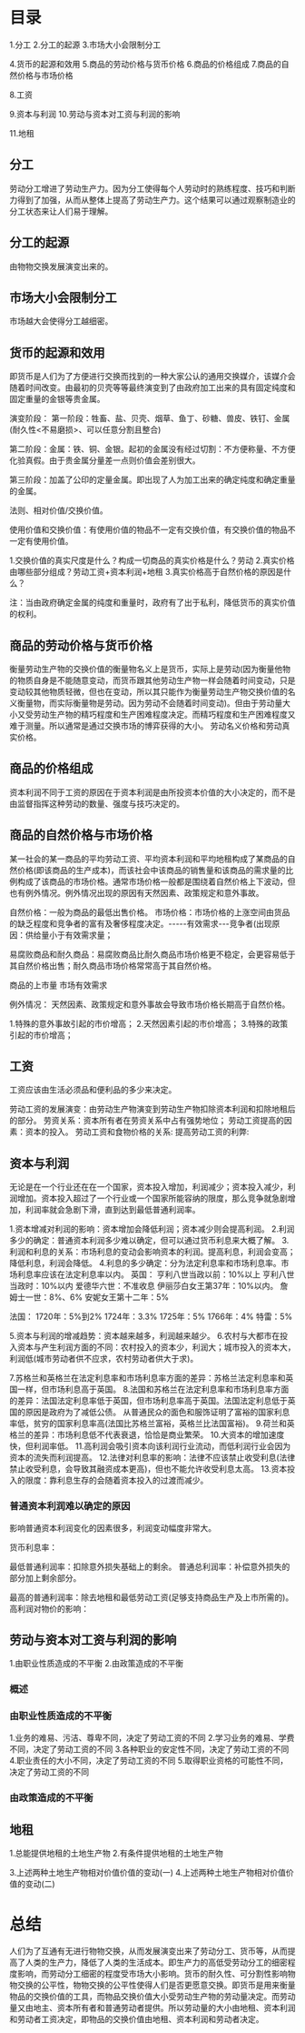 # 目录
1.分工
2.分工的起源
3.市场大小会限制分工

4.货币的起源和效用
5.商品的劳动价格与货币价格
6.商品的价格组成
7.商品的自然价格与市场价格

8.工资

9.资本与利润
10.劳动与资本对工资与利润的影响

11.地租

## 分工
劳动分工增进了劳动生产力。因为分工使得每个人劳动时的熟练程度、技巧和判断力得到了加强，从而从整体上提高了劳动生产力。这个结果可以通过观察制造业的分工状态来让人们易于理解。

## 分工的起源
由物物交换发展演变出来的。

## 市场大小会限制分工
市场越大会使得分工越细密。

## 货币的起源和效用
即货币是人们为了方便进行交换而找到的一种大家公认的通用交换媒介，该媒介会随着时间改变。由最初的贝壳等等最终演变到了由政府加工出来的具有固定纯度和固定重量的金银等贵金属。

演变阶段：
第一阶段：牲畜、盐、贝壳、烟草、鱼丁、砂糖、兽皮、铁钉、金属(耐久性<不易磨损>、可以任意分割且整合)

第二阶段：金属：铁、铜、金银。起初的金属没有经过切割：不方便称量、不方便化验真假。由于贵金属分量差一点则价值会差别很大。

第三阶段：加盖了公印的定量金属。即出现了人为加工出来的确定纯度和确定重量的金属。


法则、相对价值/交换价值。

使用价值和交换价值：有使用价值的物品不一定有交换价值，有交换价值的物品不一定有使用价值。

1.交换价值的真实尺度是什么？构成一切商品的真实价格是什么？劳动
2.真实价格由哪些部分组成？劳动工资+资本利润+地租
3.真实价格高于自然价格的原因是什么？

注：当由政府确定金属的纯度和重量时，政府有了出于私利，降低货币的真实价值的权利。

## 商品的劳动价格与货币价格
衡量劳动生产物的交换价值的衡量物名义上是货币，实际上是劳动(因为衡量他物的物质自身是不能随意变动，而货币跟其他劳动生产物一样会随着时间变动，只是变动较其他物质轻微，但也在变动，所以其只能作为衡量劳动生产物交换价值的名义衡量物，而实际衡量物是劳动。因为劳动不会随着时间变动)。但由于劳动量大小又受劳动生产物的精巧程度和生产困难程度决定。而精巧程度和生产困难程度又难于测量。所以通常是通过交换市场的博弈获得的大小。 劳动名义价格和劳动真实价格。

## 商品的价格组成
资本利润不同于工资的原因在于资本利润是由所投资本价值的大小决定的，而不是由监督指挥这种劳动的数量、强度与技巧决定的。

## 商品的自然价格与市场价格
某一社会的某一商品的平均劳动工资、平均资本利润和平均地租构成了某商品的自然价格(即该商品的生产成本)，而该社会中该商品的销售量和该商品的需求量的比例构成了该商品的市场价格。通常市场价格一般都是围绕着自然价格上下波动，但也有例外情况。例外情况出现的原因有天然因素、政策规定和意外事故。

自然价格：一般为商品的最低出售价格。
市场价格：市场价格的上涨空间由货品的缺乏程度和竞争者的富有及奢侈程度决定。-----有效需求---竞争者(出现原因：供给量小于有效需求量；


易腐败商品和耐久商品：易腐败商品比耐久商品市场价格更不稳定，会更容易低于其自然价格出售；耐久商品市场价格常常高于其自然价格。

商品的上市量
市场有效需求


例外情况：
天然因素、政策规定和意外事故会导致市场价格长期高于自然价格。

1.特殊的意外事故引起的市价增高；
2.天然因素引起的市价增高；
3.特殊的政策引起的市价增高；

## 工资
工资应该由生活必须品和便利品的多少来决定。

劳动工资的发展演变：由劳动生产物演变到劳动生产物扣除资本利润和扣除地租后的部分。
劳资关系：资本所有者在劳资关系中占有强势地位；
劳动工资提高的因素：资本的投入。
劳动工资和食物价格的关系:
提高劳动工资的利弊:

## 资本与利润
无论是在一个行业还在在一个国家，资本投入增加，利润减少；资本投入减少，利润增加。资本投入超过了一个行业或一个国家所能容纳的限度，那么竞争就急剧增加，利润率就会急剧下滑，直到达到最低普通利润率。

1.资本增减对利润的影响：资本增加会降低利润；资本减少则会提高利润。
2.利润多少的确定：普通资本利润多少难以确定，但可以通过货币利息来大概了解。
3.利润和利息的关系：市场利息的变动会影响资本的利润。提高利息，利润会变高；降低利息，利润会降低。
4.利息的多少确定：分为法定利息率和市场利息率。市场利息率应该在法定利息率以内。
  英国：
  亨利八世当政以前：10%以上
  亨利八世当政时：10%以内
  爱德华六世：不准收息
  伊丽莎白女王第37年：10%以内。
  詹姆士一世：8%、6%
  安妮女王第十二年：5%

  法国：
   1720年：5%到2%
   1724年：3.3%
   1725年：5%
   1766年：4%
   特雷：5%

5.资本与利润的增减趋势：资本越来越多，利润越来越少。
6.农村与大都市在投入资本与产生利润方面的不同：农村投入的资本少，利润大；城市投入的资本大，利润低(城市劳动者供不应求，农村劳动者供大于求)。

7.苏格兰和英格兰在法定利息率和市场利息率方面的差异：苏格兰法定利息率和英国一样，但市场利息高于英国。
8.法国和苏格兰在法定利息率和市场利息率方面的差异：法国法定利息率低于英国，但市场利息率高于英国。法国法定利息低于英国的原因是政府为了减低公债。
  从普通民众的面色和服饰证明了富裕的国家利息率低，贫穷的国家利息率高(法国比苏格兰富裕，英格兰比法国富裕)。
9.荷兰和英格兰的差异：市场利息低不代表衰退，恰恰是商业繁荣。
10.大资本的增加速度快，但利润率低。
11.高利润会吸引资本向该利润行业流动，而低利润行业会因为资本的流失而利润提高。
12.法律对利息率的影响：法律不应该禁止收受利息(法律禁止收受利息，会导致其融资成本更高)，但也不能允许收受利息太高。
13.资本投入的限度：靠利息生存的会随着资本投入的过渡而减少。

### 普通资本利润难以确定的原因
影响普通资本利润变化的因素很多，利润变动幅度非常大。


货币利息率：

最低普通利润率：扣除意外损失基础上的剩余。
普通总利润率：补偿意外损失的部分加上剩余部分。

最高的普通利润率：除去地租和最低劳动工资(足够支持商品生产及上市所需的)。
高利润对物价的影响：

## 劳动与资本对工资与利润的影响
1.由职业性质造成的不平衡
2.由政策造成的不平衡

### 概述

### 由职业性质造成的不平衡
1.业务的难易、污洁、尊卑不同，决定了劳动工资的不同
2.学习业务的难易、学费不同，决定了劳动工资的不同
3.各种职业的安定性不同，决定了劳动工资的不同
4.职业责任的大小不同，决定了劳动工资的不同
5.取得职业资格的可能性不同，决定了劳动工资的不同
### 由政策造成的不平衡

## 地租
1.总能提供地租的土地生产物
2.有条件提供地租的土地生产物

3.上述两种土地生产物相对价值价值的变动(一)
4.上述两种土地生产物相对价值价值的变动(二)

# 总结
人们为了互通有无进行物物交换，从而发展演变出来了劳动分工、货币等，从而提高了人类的生产力，降低了人类的生活成本。即生产力的高低受劳动分工的细密程度影响，而劳动分工细密的程度受市场大小影响。货币的耐久性、可分割性影响物物交换的公平性，物物交换的公平性使得人们是否更愿意交换。即货币是用来衡量物品的交换价值的工具，而物品交换价值大小受劳动生产物的劳动量决定。而劳动量又由地主、资本所有者和普通劳动者提供。所以劳动量的大小由地租、资本利润和劳动者工资决定，即物品的交换价值由地租、资本利润和劳动者决定。



